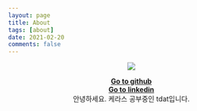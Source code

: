 ```yaml
---
layout: page
title: About
tags: [about]
date: 2021-02-20
comments: false
---
```


<p align="center"><img src="https://user-images.githubusercontent.com/48349693/108599689-f6c0f080-73d5-11eb-9d21-3f84737f8df9.png"></p>
<center><a href="https://github.com/tdat97"><b>Go to github</b></a></center>
<center><a href="https://www.linkedin.com/in/%EA%B0%95%EB%A1%9C-%EC%9D%B4-958a361b9/"><b>Go to linkedin</b></a></center>
<center>안녕하세요. 케라스 공부중인 tdat입니다.</center>
